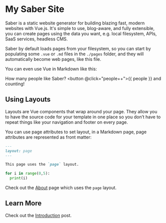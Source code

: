 # My Saber Site

Saber is a static website generator for building blazing fast, modern websites with Vue.js. It's simple to use, blog-aware, and fully extensible, you can create pages using the data you want, e.g. local filesystem, APIs, SaaS services, headless CMS.

Saber by default loads pages from your filesystem, so you can start by populating some `.vue` or `.md` files in the `./pages` folder, and they will automatically become web pages, like this file.

You can even use Vue in Markdown like this:

How many people like Saber? <button @click="people++">{{ people }}</button> and counting!

## Using Layouts

Layouts are Vue components that wrap around your page. They allow you to have the source code for your template in one place so you don’t have to repeat things like your navigation and footer on every page.

You can use page attributes to set layout, in a Markdown page, page attributes are represented as front matter:

```markdown {highlightLines:[2]}
---
layout: page
---

This page uses the `page` layout.
```

```python {highlightLines:[1]}
for i in range(0,5):
  print(i)
```

Check out the [About](./about.md) page which uses the `page` layout.

## Learn More

Check out the [Introduction](https://saber.land/blog/saber/) post.

<script>
export default {
  data() {
    return {
      people: 1024
    }
  }
}
</script>
